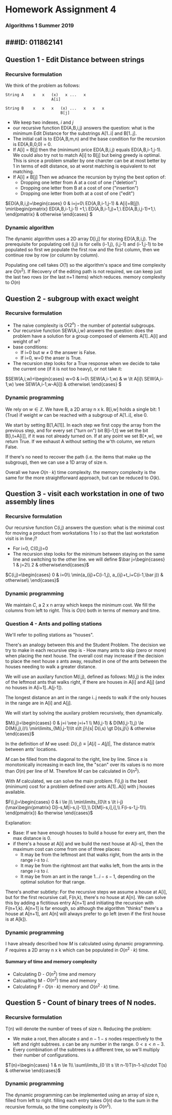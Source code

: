 # Homework Assignment 4
### Algorithms 1 Summer 2019
###ID: 011862141
---

## Question 1 - Edit Distance between strings
### Recursive formulation

We think of the problem as follows:

    String A    x   x   (x)   x ...   x
                        A[i]

    String B    x   x   x   (x) ...   x   x   x
                            B[j]


* We keep two indexes, _i_ and _j_ 
* our recursive function ED(A,B,i,j) answers the question: what is the minimum Edit Distance for the substrings A[1..i] and B[1..j]. 
* The initial call is to ED(A,B,m,n) and the base condition for the recursion is ED(A,B,0,0) = 0.
* If A[i] = B[j] then the (minimum) price ED(A,B,i,j) equals ED(A,B,i-1,j-1). We could also try not to match A[i] to B[j] but being greedy is optimal. This is since a problem smaller by one charcter can be at most better by 1 in terms of edit distance, so at worst matching is equivalent to not matching.
* If A[i] &ne; B[j] Then we advance the recursion by trying the best option of:
    * Dropping one letter from A at a cost of one ("deletion")
    * Dropping one letter from B at a cost of one ("insertion")
    * Dropping one letter from both at a cost of one ("edit")
    

$ED(A,B,i,j)=\begin{cases}
0 & i=j=0\\
ED(A,B,i-1,j-1) & A[i]=B[j]\\
\min\begin{pmatrix} 
    ED(A,B,i-1,j-1) +1,\\
    ED(A,B,i-1,j)+1,\\
    ED(A,B,i,j-1)+1,\\
\end{pmatrix} & otherwise 
\end{cases}
$


### Dynamic algorithm
The dynamic algorithm uses a 2D array D[i,j] for storing ED(A,B,i,j). The prerequisite for populating cell (i,j) is for cells (i-1,j), (i,j-1) and (i-1,j-1) to be populated so first we populate the first row and the first column, then we continue row by row (or column by column).

Populating one cell takes $O(1)$ so the algorithm's space and time complexity are $O(n^2)$. If Recovery of the editing path is not required, we can keep just the last two rows (or the last n+1 items) which reduces. memory complexity to $O(n)$

## Question 2 - subgroup with exact weight
### Recursive formulation

* The naive complexity is $O(2^n)$ - the number of potential subgroups.
* Our recursive function SEW(A,i,w) answers the question: does the problem have a solution for a group composed of elements A[1]..A[i] and weight of _w_?
* base conditions:
    * If i=0 but w &ne; 0 the answer is False.
    * If i=0, w=0 the anser is True.
* The recursion step looks for a True response when we decide to take the current one (if it is not too heavy), or not take it:

$SEW(A,i,w)=\begin{cases}
w=0 & i=0\\
SEW(A,i-1,w) & w \lt A[i]\\
 SEW(A,i-1,w) \vee  SEW(A,i-1,w-A[i]) & otherwise\\
\end{cases}
$


### Dynamic programming
We rely on $w\in\mathbb{Z}$. We have B, a 2D array n x k. B[i,w] holds a single bit: 1 (True) if weight _w_ can be reached with a subgroup of A[1..i], else 0.

We start by setting B[1,A[1]]. In each step we first copy the array from the previous step, and for every set ("turn on") bit B[i-1,t] we set the bit B[i,t+A[i]], if it was not already turned on. If at any point we set B[*,w], we return True. If we exhaust A without setting the w'th column, we return False.

If there's no need to recover the path (i.e. the items that make up the subgroup), then we can use a 1D array of size n.

Overall we have $O(n\cdot k)$ time complexity. the memory complexity is the same for the more straightforward approach, but can be reduced to $O(k)$.

## Question 3 - visit each workstation in one of two assembly lines
### Recursive formulation

Our recursive function C(i,j) answers the question: what is the minimal cost for moving a product from workstations 1 to _i_ so that the last workstation visit is in line _j_?

* For i=0, C(0,j)=0
* The recursion step looks for the minimum between staying on the same line and switching to the other line. we will define $\bar j=\begin{cases} 1 & j=2\\ 2 & otherwise\end{cases}$ 


$C(i,j)=\begin{cases}
0 & i=0\\
\min(a_{ij}+C(i-1,j), a_{ij}+t_i+C(i-1,\bar j)) & otherwise\\
\end{cases}$

### Dynamic programming

We maintain _C_, a 2 x n array which keeps the minimum cost. We fill the columns from left to right. This is $O(n)$ both in terms of memory and time.


### Question 4 - Ants and polling stations
We'll refer to polling stations as "houses".

There's an analogy between this and the Student Problem. The decision we try to make in each recursive step is - How many ants to skip (zero or more) when placing the next house.
The overall cost may increase if the decision to place the next house _s_ ants away, resulted in one of the ants between the houses needing to walk a greater distance.

We will use an auxilary function M(i,j), defined as follows: M(i,j) is the index of the leftmost ants that walks right, if there are houses in A[i] and A[j] (and no houses in A[i+1]..A[j-1]).

The longest distance an ant in the range i..j needs to walk if the only houses in the range are in A[i] and A[j].

We will start by solving the auxilary problem recursively, then dynamically.

$M(i,j)=\begin{cases}
0 & j=i \vee j=i+1 \\
M(i,j-1) & D(M(i,j-1),j) \le D(M(i,j),i)\\
\min\limits_{M(i,j-1)\lt s\lt j}\{s| D(i,s) \gt D(s,j)\} & otherwise
\end{cases}$

In the definition of $M$ we used: $D(i,j)\equiv |A[i]-A[j]|$, The distance matrix between ants' locations.

_M_ can be filled from the diagonal to the right, line by line. Since _s_ is monotonically increasing in each line, the "scan" over its values is no more than $O(n)$ per line of M. Therefore _M_ can be calculated in $O(n^2)$.

With _M_ calculated, we can solve the main problem. F(i,j) is the best (minimum) cost for a problem defined over ants A[1]..A[i] with j houses available.


$F(i,j)=\begin{cases}
0 & i \le j\\
\min\limits_{0\lt s \lt i-j}(\max\begin{pmatrix} 
    D[i-s,M[i-s,i]-1]),\\
    D[M[i-s,i],i],\\
    F(i-s-1,j-1)\\
    \end{pmatrix}) &o therwise
\end{cases}$

Explanation:
* Base: If we have enough houses to build a house for every ant, then the max distance is 0.
* if there's a house at A[i] and we build the next house at A[i-s], then the maximum cost can come from one of three places:
    * It may be from the leftmost ant that walks right, from the ants in the range _i-s_ to _i_.
    * It may be from the rightmost ant that walks left, from the ants in the range _i-s_ to _i_.
    * It may be from an ant in the range $1\ldots i-s-1$, depending on the optimal solution for that range.

There's another subtlety: For the recursive steps we assume a house at A[i], but for the first recursive call, F(n,k), there's no house at A[n]. We can solve this by adding a fictitious entry A[n+1] and initiating the recursion with F(n+1,k). A[n+1] is far enough, so although the algorithm "thinks" there's a house at A[n+1], ant A[n] will always prefer to go left (even if the first house is at A[k]).


### Dynamic programming
I have already described how _M_ is calculated using dynamic programming.
_F_ requires a 2D array n x k which can be populated in $O(n^2\cdot k)$ time.


#### Summary of time and memory complexity
* Calculating D - $O(n^2)$ time and memory
* Calcualting M - $O(n^2)$ time and memory
* Calculating F - $O(n\cdot k)$ memory and $O(n^2\cdot k)$ time.


## Question 5 - Count of binary trees of N nodes.
### Recursive formulation
T(n) will denote the number of trees of size n.
Reducing the problem:
* We make a root, then allocate $s$ and $n-1-s$ nodes respectively to the left and right subtrees. $s$ can be any number in the range. $0 \lt s \lt n-3$.
* Every combination of the subtrees is a different tree, so we'll multiply their number of configurations.

$T(n)=\begin{cases}
1 & n \le 1\\
\sum\limits_{0 \lt s \lt n-1}T(n-1-s)\cdot T(s) & otherwise
\end{cases}$

### Dynamic programming
The dynamic programming can be implemented using an array of size n, filled from left to right. filling each entry takes $O(n)$ due to the sum in the recursive formula, so the time complexity is $O(n^2)$.




